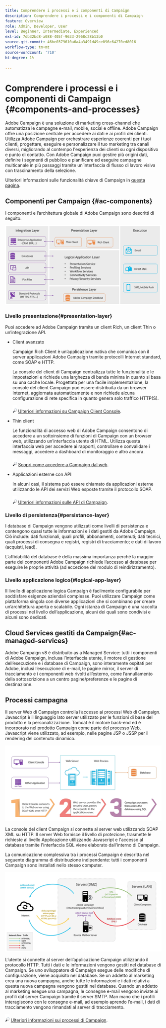 ```yaml
---
title: Comprendere i processi e i componenti di Campaign
description: Comprendere i processi e i componenti di Campaign
feature: Overview
role: Admin, Developer, User
level: Beginner, Intermediate, Experienced
exl-id: 7db32bd8-a088-405f-9633-2968c28b13b0
source-git-commit: 46be0379610a6a4a3491d49ce096c64270ed8016
workflow-type: tm+mt
source-wordcount: '710'
ht-degree: 1%

---
```


# Comprendere i processi e i componenti di Campaign {#components-and-processes}

Adobe Campaign è una soluzione di marketing cross-channel che automatizza le campagne e-mail, mobile, social e offline. Adobe Campaign offre una posizione centrale per accedere ai dati e ai profili dei clienti. Utilizza Adobe Campaign per orchestrare esperienze coerenti per i tuoi clienti, progettare, eseguire e personalizzare il tuo marketing tra canali diversi, migliorando al contempo l&#39;esperienza dei clienti su ogni dispositivo e punto di contatto. Con Adobe Campaign puoi gestire più origini dati, definire i segmenti di pubblico e pianificare ed eseguire campagne multicanale in più passaggi tramite un’interfaccia di flusso di lavoro visiva con trascinamento della selezione.

Ulteriori informazioni sulle funzionalità chiave di Campaign in [questa pagina](../start/get-started.md).

## Componenti per Campaign {#ac-components}

I componenti e l’architettura globale di Adobe Campaign sono descritti di seguito.

![](assets/ac-components.png)

### Livello presentazione{#presentation-layer}

Puoi accedere ad Adobe Campaign tramite un client Rich, un client Thin o un’integrazione API.

* Client avanzato

   Campaign Rich Client è un’applicazione nativa che comunica con il server applicazioni Adobe Campaign tramite protocolli Internet standard, come SOAP e HTTP.

   La console del client di Campaign centralizza tutte le funzionalità e le impostazioni e richiede una larghezza di banda minima in quanto si basa su una cache locale. Progettata per una facile implementazione, la console del client Campaign può essere distribuita da un browser Internet, aggiornata automaticamente e non richiede alcuna configurazione di rete specifica in quanto genera solo traffico HTTP(S).

   ![](../assets/do-not-localize/glass.png) [Ulteriori informazioni su Campaign Client Console](../start/connect.md).

* Thin client

   Le funzionalità di accesso web di Adobe Campaign consentono di accedere a un sottoinsieme di funzioni di Campaign con un browser web, utilizzando un’interfaccia utente di HTML. Utilizza questa interfaccia web per accedere ai rapporti, controllare e convalidare i messaggi, accedere a dashboard di monitoraggio e altro ancora.

   ![](../assets/do-not-localize/glass.png) [Scopri come accedere a Campaign dal web](../start/connect.md).

* Applicazioni esterne con API

   In alcuni casi, il sistema può essere chiamato da applicazioni esterne utilizzando le API dei servizi Web esposte tramite il protocollo SOAP.

   ![](../assets/do-not-localize/glass.png) [Ulteriori informazioni sulle API di Campaign](../dev/api.md).

### Livello di persistenza{#persistance-layer}

I database di Campaign vengono utilizzati come livelli di persistenza e contengono quasi tutte le informazioni e i dati gestiti da Adobe Campaign. Ciò include: dati funzionali, quali profili, abbonamenti, contenuti; dati tecnici, quali processi di consegna e registri, registri di tracciamento; e dati di lavoro (acquisti, lead).

L’affidabilità del database è della massima importanza perché la maggior parte dei componenti Adobe Campaign richiede l’accesso al database per eseguire le proprie attività (ad eccezione del modulo di reindirizzamento).

### Livello applicazione logico{#logical-app-layer}

Il livello di applicazione logica Campaign è facilmente configurabile per soddisfare esigenze aziendali complesse. Puoi utilizzare Campaign come piattaforma singola con diverse applicazioni che si combinano per creare un’architettura aperta e scalabile. Ogni istanza di Campaign è una raccolta di processi nel livello dell’applicazione, alcuni dei quali sono condivisi e alcuni sono dedicati.

## Cloud Services gestiti da Campaign{#ac-managed-services}

Adobe Campaign v8 è distribuito as a Managed Service: tutti i componenti di Adobe Campaign, inclusa l’interfaccia utente, il motore di gestione dell’esecuzione e i database di Campaign, sono interamente ospitati per Adobe, inclusi l’esecuzione di e-mail, le pagine mirror, il server di tracciamento e i componenti web rivolti all’esterno, come l’annullamento della sottoscrizione a un centro pagine/preferenze e le pagine di destinazione.

## Processi campagna

Il server Web di Campaign controlla l’accesso ai processi Web di Campaign. Javascript è il linguaggio lato server utilizzato per le funzioni di base del prodotto e la personalizzazione. Tomcat è il motore back-end ed è incorporato nel prodotto Campaign come parte del processo Web. Javascript viene utilizzato, ad esempio, nelle pagine JSP o JSSP per il rendering del contenuto dinamico.

![](assets/ac-processes.png)

La console del client Campaign si connette al server web utilizzando SOAP XML su HTTP. Il server Web fornisce il livello di protezione, trasmette le richieste al livello Applicazione utilizzando Javascript e l&#39;accesso al database tramite l&#39;interfaccia SQL viene elaborato dall&#39;interno di Campaign.

La comunicazione complessiva tra i processi Campaign è descritta nel seguente diagramma di distribuzione indipendente: tutti i componenti Campaign sono installati nello stesso computer.

![](assets/ac-standalone.png)

L’utente si connette al server dell’applicazione Campaign utilizzando il protocollo HTTP. Tutti i dati e le informazioni vengono gestiti nel database di Campaign. Se uno sviluppatore di Campaign esegue delle modifiche di configurazione, viene acquisito nel database. Se un addetto al marketing crea una nuova campagna, anche tutte le informazioni e i dati relativi a questa nuova campagna vengono gestiti nel database. Quando un addetto al marketing esegue una campagna, le consegne e-mail vengono inviate ai profili dal server Campaign tramite il server SMTP. Man mano che i profili interagiscono con le consegne e-mail, ad esempio aprendo l’e-mail, i dati di tracciamento vengono rimandati al server di tracciamento.

![](../assets/do-not-localize/glass.png) [Ulteriori informazioni sui processi di Campaign](../architecture/general-architecture.md#dev-env).
